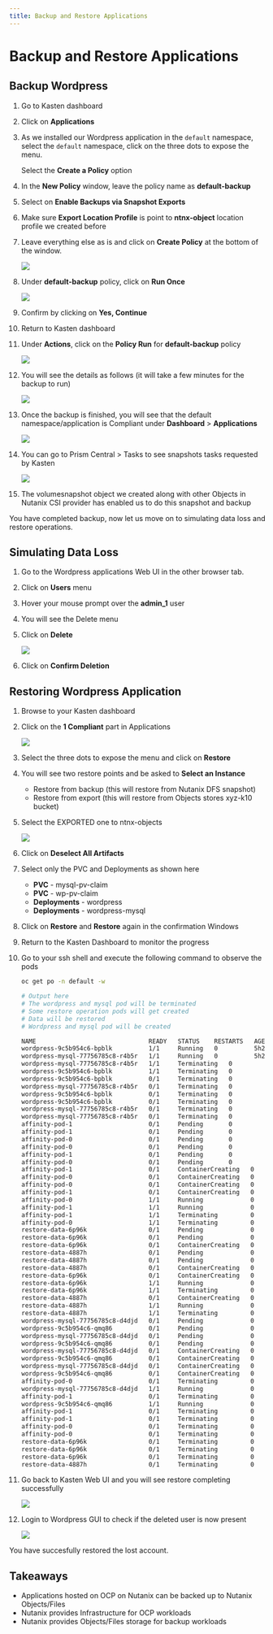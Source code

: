 ```yaml
---
title: Backup and Restore Applications
---
```


# Backup and Restore Applications

## Backup Wordpress

1.  Go to Kasten dashboard

2.  Click on **Applications**

3.  As we installed our Wordpress application in the `default`
    namespace, select the `default` namespace, click on the three dots to expose the menu.

    Select the **Create a Policy** option

4.  In the **New Policy** window, leave the policy name as
    **default-backup**

5.  Select on **Enable Backups via Snapshot Exports**

6.  Make sure **Export Location Profile** is point to **ntnx-object**
    location profile we created before

7.  Leave everything else as is and click on **Create Policy** at the
    bottom of the window.

    ![](ocp_k10_backup_restore_images/kasten_default_policy_options.png)

8.  Under **default-backup** policy, click on **Run Once**

    ![](ocp_k10_backup_restore_images/kasten_policy_run_once.png)

9.  Confirm by clicking on **Yes, Continue**

10. Return to Kasten dashboard

11. Under **Actions**, click on the **Policy Run** for
    **default-backup** policy

    ![](ocp_k10_backup_restore_images/actions_policy_run.png)

12. You will see the details as follows (it will take a few minutes for
    the backup to run)

    ![](ocp_k10_backup_restore_images/kasten_default_backup_success.png)

13. Once the backup is finished, you will see that the default
    namespace/application is Compliant under **Dashboard** >
    **Applications**

    ![](ocp_k10_backup_restore_images/kasten_compliant_defaut_ns.png)

14. You can go to Prism Central > Tasks to see snapshots tasks requested by Kasten

    ![](ocp_k10_backup_restore_images/pc_snapshot_tasks.png)

15. The volumesnapshot object we created along with other Objects in
    Nutanix CSI provider has enabled us to do this snapshot and backup

You have completed backup, now let us move on to simulating data loss
and restore operations.

## Simulating Data Loss

1.  Go to the Wordpress applications Web UI in the other browser tab.

2.  Click on **Users** menu

3.  Hover your mouse prompt over the **admin_1** user

4.  You will see the Delete menu

5.  Click on **Delete**

    ![](ocp_k10_backup_restore_images/wordpress_user_delete.png)

6.  Click on **Confirm Deletion**

## Restoring Wordpress Application

1.  Browse to your Kasten dashboard

2.  Click on the **1 Compliant** part in Applications

    ![](ocp_k10_backup_restore_images/kasten_restore_start.png)

3.  Select the three dots to expose the menu and click on **Restore**

4.  You will see two restore points and be asked to **Select an
    Instance**

    -   Restore from backup (this will restore from Nutanix DFS snapshot)
    -   Restore from export (this will restore from Objects stores xyz-k10 bucket)

5.  Select the EXPORTED one to ntnx-objects

    ![](ocp_k10_backup_restore_images/kasten_select_objects_restore.png)

6.  Click on **Deselect All Artifacts**

7.  Select only the PVC and Deployments as shown here

    -   **PVC** - mysql-pv-claim
    -   **PVC** - wp-pv-claim
    -   **Deployments** - wordpress
    -   **Deployments** - wordpress-mysql

8.  Click on **Restore** and **Restore** again in the confirmation Windows

9.  Return to the Kasten Dashboard to monitor the progress

10. Go to your ssh shell and execute the following command to observe the pods

    ```bash 
    oc get po -n default -w
    ```

    ```bash {20} showLineNumbers
    # Output here
    # The wordpress and mysql pod will be terminated
    # Some restore operation pods will get created
    # Data will be restored
    # Wordpress and mysql pod will be created

    NAME                               READY   STATUS    RESTARTS   AGE
    wordpress-9c5b954c6-bpblk          1/1     Running   0          5h27m
    wordpress-mysql-77756785c8-r4b5r   1/1     Running   0          5h27m
    wordpress-mysql-77756785c8-r4b5r   1/1     Terminating   0          5h28m
    wordpress-9c5b954c6-bpblk          1/1     Terminating   0          5h28m
    wordpress-9c5b954c6-bpblk          0/1     Terminating   0          5h28m
    wordpress-mysql-77756785c8-r4b5r   0/1     Terminating   0          5h28m
    wordpress-9c5b954c6-bpblk          0/1     Terminating   0          5h28m
    wordpress-9c5b954c6-bpblk          0/1     Terminating   0          5h28m
    wordpress-mysql-77756785c8-r4b5r   0/1     Terminating   0          5h28m
    wordpress-mysql-77756785c8-r4b5r   0/1     Terminating   0          5h28m
    affinity-pod-1                     0/1     Pending       0          0s
    affinity-pod-1                     0/1     Pending       0          0s
    affinity-pod-0                     0/1     Pending       0          0s
    affinity-pod-0                     0/1     Pending       0          0s
    affinity-pod-1                     0/1     Pending       0          8s
    affinity-pod-0                     0/1     Pending       0          8s
    affinity-pod-1                     0/1     ContainerCreating   0          8s
    affinity-pod-0                     0/1     ContainerCreating   0          8s
    affinity-pod-0                     0/1     ContainerCreating   0          19s
    affinity-pod-1                     0/1     ContainerCreating   0          20s
    affinity-pod-0                     1/1     Running             0          20s
    affinity-pod-1                     1/1     Running             0          21s
    affinity-pod-1                     1/1     Terminating         0          25s
    affinity-pod-0                     1/1     Terminating         0          25s
    restore-data-6p96k                 0/1     Pending             0          0s
    restore-data-6p96k                 0/1     Pending             0          0s
    restore-data-6p96k                 0/1     ContainerCreating   0          0s
    restore-data-4887h                 0/1     Pending             0          0s
    restore-data-4887h                 0/1     Pending             0          0s
    restore-data-4887h                 0/1     ContainerCreating   0          1s
    restore-data-6p96k                 0/1     ContainerCreating   0          3s
    restore-data-6p96k                 1/1     Running             0          4s
    restore-data-6p96k                 1/1     Terminating         0          8s
    restore-data-4887h                 0/1     ContainerCreating   0          8s
    restore-data-4887h                 1/1     Running             0          10s
    restore-data-4887h                 1/1     Terminating         0          16s
    wordpress-mysql-77756785c8-d4djd   0/1     Pending             0          0s
    wordpress-9c5b954c6-qmq86          0/1     Pending             0          0s
    wordpress-mysql-77756785c8-d4djd   0/1     Pending             0          0s
    wordpress-9c5b954c6-qmq86          0/1     Pending             0          0s
    wordpress-mysql-77756785c8-d4djd   0/1     ContainerCreating   0          0s
    wordpress-9c5b954c6-qmq86          0/1     ContainerCreating   0          0s
    wordpress-mysql-77756785c8-d4djd   0/1     ContainerCreating   0          3s
    wordpress-9c5b954c6-qmq86          0/1     ContainerCreating   0          7s
    affinity-pod-0                     0/1     Terminating         0          59s
    wordpress-mysql-77756785c8-d4djd   1/1     Running             0          10s #<< restored wordpress
    affinity-pod-1                     0/1     Terminating         0          59s
    wordpress-9c5b954c6-qmq86          1/1     Running             0          11s #<< restored mysql
    affinity-pod-1                     0/1     Terminating         0          63s
    affinity-pod-1                     0/1     Terminating         0          63s
    affinity-pod-0                     0/1     Terminating         0          63s
    affinity-pod-0                     0/1     Terminating         0          63s
    restore-data-6p96k                 0/1     Terminating         0          40s
    restore-data-6p96k                 0/1     Terminating         0          47s
    restore-data-6p96k                 0/1     Terminating         0          47s
    restore-data-4887h                 0/1     Terminating         0          48s
    ```

11. Go back to Kasten Web UI and you will see restore completing successfully

    ![](ocp_k10_backup_restore_images/kasten_restore_success.png)

12. Login to Wordpress GUI to check if the deleted user is now present

    ![](ocp_k10_backup_restore_images/wordpress_restored_user_state.png)

You have succesfully restored the lost account.

## Takeaways

-   Applications hosted on OCP on Nutanix can be backed up to Nutanix
    Objects/Files
-   Nutanix provides Infrastructure for OCP workloads
-   Nutanix provides Objects/Files storage for backup workloads
